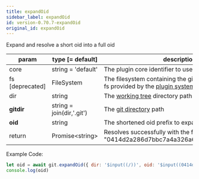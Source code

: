 ```yaml
---
title: expandOid
sidebar_label: expandOid
id: version-0.70.7-expandOid
original_id: expandOid
---
```


Expand and resolve a short oid into a full oid

| param           | type [= default]          | description                                                                                               |
| --------------- | ------------------------- | --------------------------------------------------------------------------------------------------------- |
| core            | string = 'default'        | The plugin core identifier to use for plugin injection                                                    |
| fs [deprecated] | FileSystem                | The filesystem containing the git repo. Overrides the fs provided by the [plugin system](./plugin_fs.md). |
| dir             | string                    | The [working tree](dir-vs-gitdir.md) directory path                                                       |
| **gitdir**      | string = join(dir,'.git') | The [git directory](dir-vs-gitdir.md) path                                                                |
| **oid**         | string                    | The shortened oid prefix to expand (like "0414d2a")                                                       |
| return          | Promise\<string\>         | Resolves successfully with the full oid (like "0414d2a286d7bbc7a4a326a61c1f9f888a8ab87f")                 |

Example Code:

```js live
let oid = await git.expandOid({ dir: '$input((/))', oid: '$input((0414d2a))'})
console.log(oid)
```

<script>
(function rewriteEditLink() {
  const el = document.querySelector('a.edit-page-link.button');
  if (el) {
    el.href = 'https://github.com/isomorphic-git/isomorphic-git/edit/main/src/commands/expandOid.js';
  }
})();
</script>